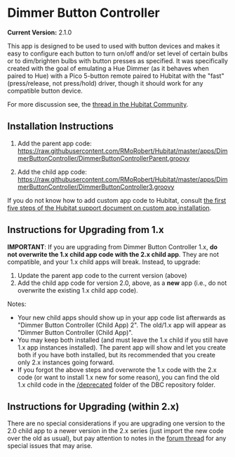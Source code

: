 # Dimmer Button Controller

**Current Version:** 2.1.0

This app is designed to be used to used with button devices and makes it easy to configure each button to turn on/off and/or set level of certain bulbs or to dim/brighten bulbs with button presses as specified. It was specifically created with the goal of emulating a Hue Dimmer (as it behaves when paired to Hue) with a Pico 5-button remote paired to Hubitat with the "fast" (press/release, not press/hold) driver, though it should work for any compatible button device.

For more discussion see, the <a  href="https://community.hubitat.com/t/release-dimmer-button-controller-configure-pico-to-emulate-hue-dimmer-or-any-button-device-to-easily-control-lights/7726">thread in the Hubitat Community</a>.

## Installation Instructions

1. Add the parent app code:
https://raw.githubusercontent.com/RMoRobert/Hubitat/master/apps/DimmerButtonController/DimmerButtonControllerParent.groovy

2. Add the child app code:
https://raw.githubusercontent.com/RMoRobert/Hubitat/master/apps/DimmerButtonController/DimmerButtonController3.groovy

If you do not know how to add custom app code to Hubitat, consult <a  href="https://docs.hubitat.com/index.php?title=How_to_Install_Custom_Apps">the first five steps of the Hubitat support document on custom app installation</a>.

## Instructions for Upgrading from 1.x

**IMPORTANT**: If you are upgrading from Dimmer Button Controller 1.x, **do not overwrite the 1.x child app code with the 2.x child app**. They are not compatible, and your 1.x child apps will break. Instead, to upgrade:
1. Update the parent app code to the current version (above)
2. Add the child app code for version 2.0, above, as a **new** app (i.e., do not overwrite the existing 1.x child app code).

Notes:
* Your new child apps should show up in your app code list afterwards as "Dimmer Button Controller (Child App) 2". The old/1.x app will appear as "Dimmer Button Controller (Child App)".
* You may keep both installed (and must leave the 1.x child if you still have 1.x app instances installed). The parent app will show and let you create both if you have both installed, but its recommended that you create only 2.x instances going forward.
* If you forgot the above steps and overwrote the 1.x code with the 2.x code (or want to install 1.x new for some reason), you can find the old 1.x child code in the <a  href="https://github.com/RMoRobert/Hubitat/tree/master/apps/DimmerButtonController">/deprecated</a> folder of the DBC repository folder.  

## Instructions for Upgrading (within 2.x)
There are no special considerations if you are upgrading one version to the 2.0 child app to a newer version in the 2.x series (just import the new code over the old as usual), but pay attention to notes in the <a  href="https://community.hubitat.com/t/release-dimmer-button-controller-configure-pico-to-emulate-hue-dimmer-or-any-button-device-to-easily-control-lights/7726">forum thread</a> for any special issues that may arise.
